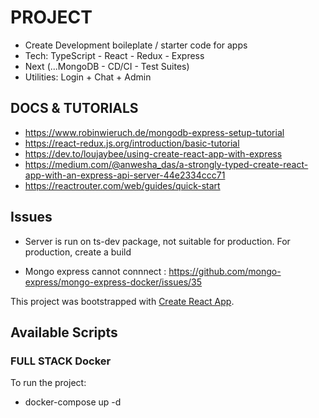 # PROJECT
- Create Development boileplate / starter code for apps
- Tech: TypeScript - React - Redux - Express
- Next (...MongoDB - CD/CI - Test Suites)
- Utilities: Login + Chat + Admin 

## DOCS & TUTORIALS
- https://www.robinwieruch.de/mongodb-express-setup-tutorial
- https://react-redux.js.org/introduction/basic-tutorial
- https://dev.to/loujaybee/using-create-react-app-with-express
- https://medium.com/@anwesha_das/a-strongly-typed-create-react-app-with-an-express-api-server-44e2334ccc71
- https://reactrouter.com/web/guides/quick-start

## Issues
- Server is run on ts-dev package, not suitable for production. For production, create a build

- Mongo express cannot connnect : https://github.com/mongo-express/mongo-express-docker/issues/35


This project was bootstrapped with [Create React App](https://github.com/facebook/create-react-app).

## Available Scripts

### FULL STACK Docker 
 To run the project: 
- docker-compose up -d
